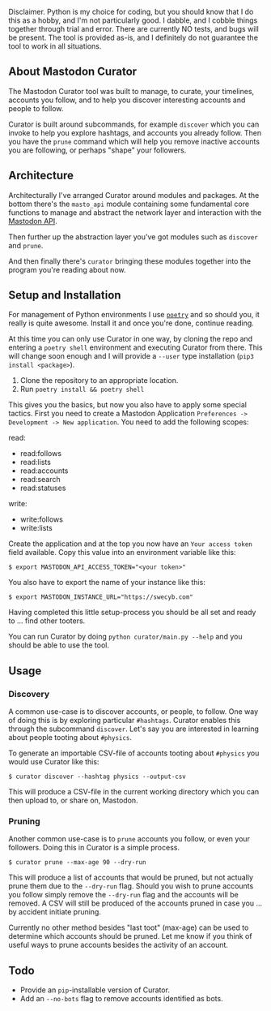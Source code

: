 Disclaimer. Python is my choice for coding, but you should know that I do this as a hobby, and I'm not particularly good. I dabble, and I cobble things together through trial and error. There are currently NO tests, and bugs will be present. The tool is provided as-is, and I definitely do not guarantee the tool to work in all situations.

## About Mastodon Curator
The Mastodon Curator tool was built to manage, to curate, your timelines, accounts you follow, and to help you discover interesting accounts and people to follow.

Curator is built around subcommands, for example `discover` which you can invoke to help you explore hashtags, and accounts you already follow. Then you have the `prune` command which will help you remove inactive accounts you are following, or perhaps "shape" your followers.

## Architecture
Architecturally I've arranged Curator around modules and packages. At the bottom there's the `masto_api` module containing some fundamental core functions to manage and abstract the network layer and interaction with the [Mastodon API](https://docs.joinmastodon.org/client/intro/).

Then further up the abstraction layer you've got modules such as `discover` and `prune`.

And then finally there's `curator` bringing these modules together into the program you're reading about now.

## Setup and Installation

For management of Python environments I use [`poetry`](https://python-poetry.org/) and so should you, it really is quite awesome. Install it and once you're done, continue reading.

At this time you can only use Curator in one way, by cloning the repo and entering a `poetry shell` environment and executing Curator from there. This will change soon enough and I will provide a `--user` type installation (`pip3 install <package>`).

1. Clone the repository to an appropriate location.
2. Run `poetry install && poetry shell`

This gives you the basics, but now you also have to apply some special tactics. First you need to create a Mastodon Application `Preferences -> Development -> New application`. You need to add the following scopes:

read:
- read:follows
- read:lists
- read:accounts
- read:search
- read:statuses

write:
- write:follows
- write:lists

Create the application and at the top you now have an `Your access token` field available. Copy this value into an environment variable like this:

`$ export MASTODON_API_ACCESS_TOKEN="<your token>"`

You also have to export the name of your instance like this:

`$ export MASTODON_INSTANCE_URL="https://swecyb.com"`

Having completed this little setup-process you should be all set and ready to ... find other tooters.

You can run Curator by doing `python curator/main.py --help` and you should be able to use the tool.

## Usage

### Discovery
A common use-case is to discover accounts, or people, to follow. One way of doing this is by exploring particular `#hashtags`. Curator enables this through the subcommand `discover`. Let's say you are interested in learning about people tooting about `#physics`.

To generate an importable CSV-file of accounts tooting about `#physics` you would use Curator like this:

`$ curator discover --hashtag physics --output-csv` 

This will produce a CSV-file in the current working directory which you can then upload to, or share on, Mastodon.

### Pruning
Another common use-case is to `prune` accounts you follow, or even your followers. Doing this in Curator is a simple process.

`$ curator prune --max-age 90 --dry-run`

This will produce a list of accounts that would be pruned, but not actually prune them due to the `--dry-run` flag. Should you wish to prune accounts you follow simply remove the `--dry-run` flag and the accounts will be removed. A CSV will still be produced of the accounts pruned in case you ... by accident initiate pruning.

Currently no other method besides "last toot" (max-age) can be used to determine which accounts should be pruned. Let me know if you think of useful ways to prune accounts besides the activity of an account.

## Todo
- Provide an `pip`-installable version of Curator.
- Add an `--no-bots` flag to remove accounts identified as bots.
